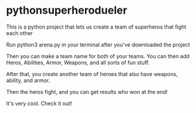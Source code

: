 # pythonsuperherodueler

This is a python project that lets us create a team of superheros that fight each other

Run python3 arena.py in your terminal after you've downloaded the project

Then you can make a team name for both of your teams. You can then add Heros, Abilities, Armor, Weapons, and all sorts of fun stuff. 

After that, you create another team of heroes that also have weapons, ability, and armor. 

Then the heros fight, and you can get results who won at the end! 

It's very cool. Check it out! 
